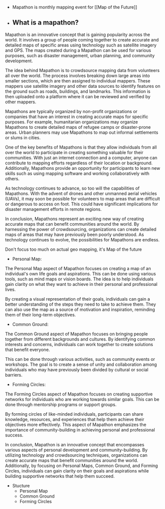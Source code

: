 - Mapathon is monthly mapping event for [[Map of the Future]]
- What is a mapathon?
	-

Mapathon is an innovative concept that is gaining popularity across the world. It involves a group of people coming together to create accurate and detailed maps of specific areas using technology such as satellite imagery and GPS. The maps created during a Mapathon can be used for various purposes, such as disaster management, urban planning, and community development.

The idea behind Mapathon is to crowdsource mapping data from volunteers all over the world. The process involves breaking down large areas into smaller sections, which are then assigned to individual mappers. These mappers use satellite imagery and other data sources to identify features on the ground such as roads, buildings, and landmarks. This information is then uploaded onto a platform where it can be reviewed and verified by other mappers.

Mapathons are typically organized by non-profit organizations or companies that have an interest in creating accurate maps for specific purposes. For example, humanitarian organizations may organize Mapathons to create detailed maps of refugee camps or disaster-prone areas. Urban planners may use Mapathons to map out informal settlements or slums in cities.

One of the key benefits of Mapathons is that they allow individuals from all over the world to participate in creating something valuable for their communities. With just an internet connection and a computer, anyone can contribute to mapping efforts regardless of their location or background. Additionally, Mapathons provide an opportunity for participants to learn new skills such as using mapping software and working collaboratively with others.

As technology continues to advance, so too will the capabilities of Mapathons. With the advent of drones and other unmanned aerial vehicles (UAVs), it may soon be possible for volunteers to map areas that are difficult or dangerous to access on foot. This could have significant implications for disaster management efforts in remote regions.

In conclusion, Mapathons represent an exciting new way of creating accurate maps that can benefit communities around the world. By harnessing the power of crowdsourcing, organizations can create detailed maps of areas that may have previously been poorly understood. As technology continues to evolve, the possibilities for Mapathons are endless. 

Don't focus too much on actual geo mapping, it's Map of the future


- Personal Map:

The Personal Map aspect of Mapathon focuses on creating a map of an individual's own life goals and aspirations. This can be done using various tools, such as mind maps or vision boards. The idea is to help individuals gain clarity on what they want to achieve in their personal and professional lives.

By creating a visual representation of their goals, individuals can gain a better understanding of the steps they need to take to achieve them. They can also use the map as a source of motivation and inspiration, reminding them of their long-term objectives.

- Common Ground:

The Common Ground aspect of Mapathon focuses on bringing people together from different backgrounds and cultures. By identifying common interests and concerns, individuals can work together to create solutions that benefit everyone.

This can be done through various activities, such as community events or workshops. The goal is to create a sense of unity and collaboration among individuals who may have previously been divided by cultural or social barriers.

- Forming Circles:

The Forming Circles aspect of Mapathon focuses on creating supportive networks for individuals who are working towards similar goals. This can be done through mentorship programs or support groups.

By forming circles of like-minded individuals, participants can share knowledge, resources, and experiences that help them achieve their objectives more effectively. This aspect of Mapathon emphasizes the importance of community-building in achieving personal and professional success.

In conclusion, Mapathon is an innovative concept that encompasses various aspects of personal development and community-building. By utilizing technology and crowdsourcing techniques, organizations can create accurate maps that benefit communities around the world. Additionally, by focusing on Personal Maps, Common Ground, and Forming Circles, individuals can gain clarity on their goals and aspirations while building supportive networks that help them succeed.



- Stucture
	- Personal Map
	- Common Ground
	-  Forming Circles
